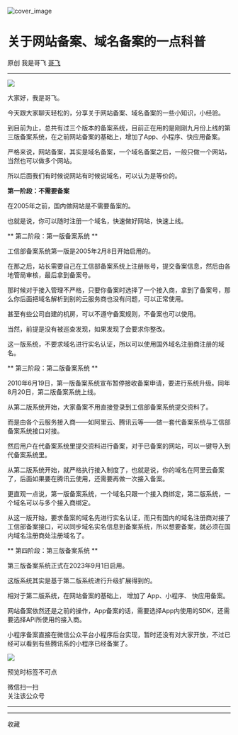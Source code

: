 ![cover_image](https://mmbiz.qpic.cn/sz_mmbiz_jpg/LBrX00GQeicuCMzylMpXqe4MJfyOwF3LpSEpLzibgyDzNL5WHMVT7me8bnfa2LhibjruBQmJCEDNGQSQiatzjr83fw/0?wx_fmt=jpeg)

#  关于网站备案、域名备案的一点科普

原创  我是哥飞  [ 哥飞 ](javascript:void\(0\);)

__ _ _ _ _

![](https://mmbiz.qpic.cn/sz_mmbiz_png/LBrX00GQeicuCMzylMpXqe4MJfyOwF3LpibuOFpQmfiajibl8qFhibU4JYyzjcGYMdGcia145NYJ33Sj6IgW1EVNPzJw/640?wx_fmt=png)

大家好，我是哥飞。  

今天跟大家聊天轻松的，分享关于网站备案、域名备案的一些小知识，小经验。

到目前为止，总共有过三个版本的备案系统，目前正在用的是刚刚九月份上线的第三版备案系统，在之前网站备案的基础上，增加了App、小程序、快应用备案。  

严格来说，网站备案，其实是域名备案，一个域名备案之后，一般只做一个网站，当然也可以做多个网站。

所以后面我们有时候说网站有时候说域名，可以认为是等价的。  

**第一阶段：不需要备案**  

在2005年之前，国内做网站是不需要备案的。  

也就是说，你可以随时注册一个域名，快速做好网站，快速上线。

  

** 第二阶段：第一版备案系统  **

工信部备案系统第一版是2005年2月8日开始启用的。

在那之后，站长需要自己在工信部备案系统上注册账号，提交备案信息，然后由各地管局审核，最后拿到备案号。  

那时候对于接入管理不严格，只要你备案时选择了一个接入商，拿到了备案号，那么你后面把域名解析到别的云服务商也没有问题，可以正常使用。

甚至有些公司自建的机房，可以不遵守备案规则，不备案也可以使用。

当然，前提是没有被巡查发现，如果发现了会要求你整改。

这一版系统，不要求域名进行实名认证，所以可以使用国外域名注册商注册的域名。  

  

** 第三阶段：第二版备案系统  **  

2010年6月19日，第一版备案系统宣布暂停接收备案申请，要进行系统升级。同年8月20日，第二版备案系统上线。

从第二版系统开始，大家备案不用直接登录到工信部备案系统提交资料了。

而是由各个云服务接入商——如阿里云、腾讯云等——做一套代备案系统与工信部备案系统接口对接。  

然后用户在代备案系统里提交资料进行备案，对于已备案的网站，可以一键导入到代备案系统里。

从第二版系统开始，就严格执行接入制度了，也就是说，你的域名在阿里云备案了，后面如果要在腾讯云使用，还需要再做一次接入备案。  

更直观一点说，第一版备案系统，一个域名只跟一个接入商绑定，第二版系统，一个域名可以与多个接入商绑定。  

从这一版开始，要求备案的域名先进行实名认证，而只有国内的域名注册商对接了工信部备案接口，可以同步域名实名信息到备案系统，所以想要备案，就必须在国内域名注册商处注册域名了。  

  

** 第四阶段：第三版备案系统  **  

第三版备案系统正式在2023年9月1日启用。

这版系统其实是基于第二版系统进行升级扩展得到的。

相对于第二版系统，在网站备案的基础上，  增加了  App、小程序、  快应用备案。

网站备案依然还是之前的操作，App备案的话，需要选择App内使用的SDK，还需要选择API所使用的接入商。  

小程序备案直接在微信公众平台小程序后台实现，暂时还没有对大家开放，不过已经可以看到有些腾讯系的小程序已经备案了。  

![](https://mmbiz.qpic.cn/sz_mmbiz_png/LBrX00GQeicuCMzylMpXqe4MJfyOwF3LpSeX9QlgZXhgicgIo1aqM6ekic5UwmzdCBJ3WeJQuCT6Q0GYNyv7KG9cQ/640?wx_fmt=png)

  

预览时标签不可点

微信扫一扫  
关注该公众号





****



****



  收藏

